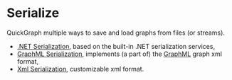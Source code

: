 # Serialize

QuickGraph multiple ways to save and load graphs from files (or streams).

* [.NET Serialization](.NET-Serialization.md), based on the built-in .NET serialization services,
* [GraphML Serialization](GraphML-Serialization.md), implements (a part of) the [GraphML](GraphML.md) graph xml format,
* [Xml Serialization](Xml-Serialization.md), customizable xml format.
